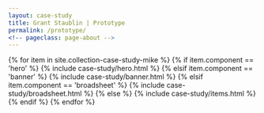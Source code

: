 ```yaml
---
layout: case-study
title: Grant Staublin | Prototype
permalink: /prototype/
<!-- pageclass: page-about -->
---
```







<!-- Page Header -->
<!-- ==================================== -->
<!-- Collection Items -->
<!-- ==================================== -->

{% for item in site.collection-case-study-mike %}
{% if item.component == 'hero' %}
  {% include case-study/hero.html %}
{% elsif item.component == 'banner' %}
  {% include case-study/banner.html %}
{% elsif item.component == 'broadsheet' %}
  {% include case-study/broadsheet.html %}
{% else %}
  {% include case-study/items.html %}
{% endif %}
{% endfor %}



<!-- {% include case-study/collection.html collection='mike' %} -->



